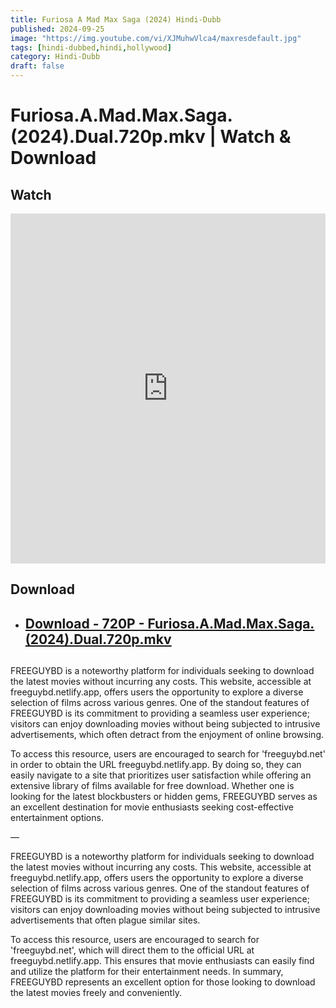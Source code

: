 ```yaml
---
title: Furiosa A Mad Max Saga (2024) Hindi-Dubb
published: 2024-09-25
image: "https://img.youtube.com/vi/XJMuhwVlca4/maxresdefault.jpg"
tags: [hindi-dubbed,hindi,hollywood]
category: Hindi-Dubb
draft: false
---
```


# Furiosa.A.Mad.Max.Saga.(2024).Dual.720p.mkv | Watch & Download
  
## Watch

<iframe  frameborder="0"  allowfullscreen="true"  scrolling="no"  allow="autoplay;fullscreen"  src="https://onelineplayer.com/player.html?autoplay=true&autopause=false&muted=false&loop=true&url=https%3A%2F%2Fcinebazz.simovies.workers.dev%2F0%3A%2FHotel.Relax.S01.FULL.720p.mkv&poster=&time=true&progressBar=true&overlay=true&muteButton=true&fullscreenButton=true&style=light&quality=auto&playButton=true"  style="border:0px #ffffff none;" height="560px" width="100%" allowfullscreen></iframe>

## Download  


* ##  [Download - 720P - Furiosa.A.Mad.Max.Saga.(2024).Dual.720p.mkv](https://es.vikingfile.com/download/Pgce6d6meP/Furiosa.A.Mad.Max.Saga.(2024).Dual.720p.mkv) 

## 
FREEGUYBD is a noteworthy platform for individuals seeking to download the latest movies without incurring any costs. This website, accessible at freeguybd.netlify.app, offers users the opportunity to explore a diverse selection of films across various genres. One of the standout features of FREEGUYBD is its commitment to providing a seamless user experience; visitors can enjoy downloading movies without being subjected to intrusive advertisements, which often detract from the enjoyment of online browsing.

To access this resource, users are encouraged to search for 'freeguybd.net' in order to obtain the URL freeguybd.netlify.app. By doing so, they can easily navigate to a site that prioritizes user satisfaction while offering an extensive library of films available for free download. Whether one is looking for the latest blockbusters or hidden gems, FREEGUYBD serves as an excellent destination for movie enthusiasts seeking cost-effective entertainment options.

—

FREEGUYBD is a noteworthy platform for individuals seeking to download the latest movies without incurring any costs. This website, accessible at freeguybd.netlify.app, offers users the opportunity to explore a diverse selection of films across various genres. One of the standout features of FREEGUYBD is its commitment to providing a seamless user experience; visitors can enjoy downloading movies without being subjected to intrusive advertisements that often plague similar sites.

To access this resource, users are encouraged to search for 'freeguybd.net', which will direct them to the official URL at freeguybd.netlify.app. This ensures that movie enthusiasts can easily find and utilize the platform for their entertainment needs. In summary, FREEGUYBD represents an excellent option for those looking to download the latest movies freely and conveniently.
 
